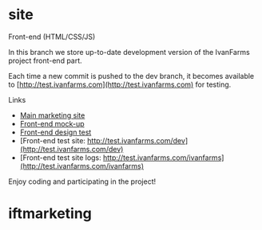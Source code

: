 site
====

Front-end (HTML/CSS/JS)

In this branch we store up-to-date development version of the IvanFarms project front-end part.

Each time a new commit is pushed to the dev branch, it becomes available to [http://test.ivanfarms.com](http://test.ivanfarms.com) for testing.

Links

  * [Main marketing site](http://ivanfarms.github.io/)
  * [Front-end mock-up](http://10dau7.axshare.com/home.html)
  * [Front-end design test](http://kadmos.li/ashot/farm/home.html)
  * [Front-end test site: http://test.ivanfarms.com/dev](http://test.ivanfarms.com/dev) 
  * [Front-end test site logs: http://test.ivanfarms.com/ivanfarms](http://test.ivanfarms.com/ivanfarms) 


Enjoy coding and participating in the project!
# iftmarketing
